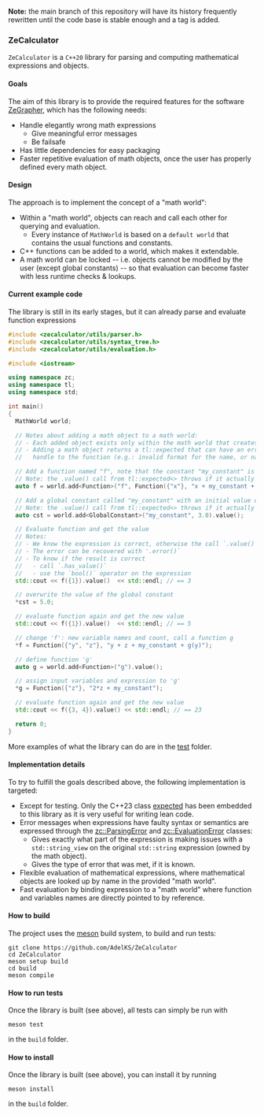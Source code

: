 **Note:** the main branch of this repository will have its history frequently rewritten until the code base is stable enough and a tag is added.

### ZeCalculator

`ZeCalculator` is a `C++20` library for parsing and computing mathematical expressions and objects.

#### Goals
The aim of this library is to provide the required features for the software [ZeGrapher](https://github.com/AdelKS/ZeGrapher), which has the following needs:
- Handle elegantly wrong math expressions
  - Give meaningful error messages
  - Be failsafe
- Has little dependencies for easy packaging
- Faster repetitive evaluation of math objects, once the user has properly defined every math object.

#### Design
The approach is to implement the concept of a "math world":
- Within a "math world", objects can reach and call each other for querying and evaluation.
  - Every instance of `MathWorld` is based on a `default world` that contains the usual functions and constants.
- C++ functions can be added to a world, which makes it extendable.
- A math world can be locked -- i.e. objects cannot be modified by the user (except global constants) -- so that evaluation can become faster with less runtime checks & lookups.

#### Current example code

The library is still in its early stages, but it can already parse and evaluate function expressions
```c++
#include <zecalculator/utils/parser.h>
#include <zecalculator/utils/syntax_tree.h>
#include <zecalculator/utils/evaluation.h>

#include <iostream>

using namespace zc;
using namespace tl;
using namespace std;

int main()
{
  MathWorld world;

  // Notes about adding a math object to a math world:
  // - Each added object exists only within the math world that creates it
  // - Adding a math object returns a tl::expected that can have an error instead of the
  //   handle to the function (e.g.: invalid format for the name, or name is already taken)

  // Add a function named "f", note that the constant "my_constant" is only defined after
  // Note: the .value() call from tl::expected<> throws if it actually hold an error
  auto f = world.add<Function>("f", Function({"x"}, "x + my_constant + cos(math::pi)")).value();

  // Add a global constant called "my_constant" with an initial value of 3.0
  // Note: the .value() call from tl::expected<> throws if it actually hold an error
  auto cst = world.add<GlobalConstant>("my_constant", 3.0).value();

  // Evaluate function and get the value
  // Notes:
  // - We know the expression is correct, otherwise the call `.value()` will throw
  // - The error can be recovered with '.error()`
  // - To know if the result is correct
  //   - call `.has_value()`
  //   - use the `bool()` operator on the expression
  std::cout << f({1}).value()  << std::endl; // == 3

  // overwrite the value of the global constant
  *cst = 5.0;

  // evaluate function again and get the new value
  std::cout << f({1}).value()  << std::endl; // == 5

  // change 'f': new variable names and count, call a function g
  *f = Function({"y", "z"}, "y + z + my_constant + g(y)");

  // define function 'g'
  auto g = world.add<Function>("g").value();

  // assign input variables and expression to 'g'
  *g = Function({"z"}, "2*z + my_constant");

  // evaluate function again and get the new value
  std::cout << f({3, 4}).value() << std::endl; // == 23

  return 0;
}
```

More examples of what the library can do are in the [test](./test/) folder.

#### Implementation details
To try to fulfill the goals described above, the following implementation is targeted:
- Except for testing. Only the C++23 class [expected](https://github.com/TartanLlama/expected) has been embedded to this library as it is very useful for writing lean code.
- Error messages when expressions have faulty syntax or semantics are expressed through the [zc::ParsingError](include/zecalculator/utils/parsing_error.h) and [zc::EvaluationError](include/zecalculator/utils/evaluation_error.h) classes:
  - Gives exactly what part of the expression is making issues with a `std::string_view` on the original `std::string` expression (owned by the math object).
  - Gives the type of error that was met, if it is known.
- Flexible evaluation of mathematical expressions, where mathematical objects are looked up by name in the provided "math world".
- Fast evaluation by binding expression to a "math world" where function and variables names are directly pointed to by reference.

#### How to build

The project uses the [meson](mesonbuild.com/) build system, to build and run tests:
```shell
git clone https://github.com/AdelKS/ZeCalculator
cd ZeCalculator
meson setup build
cd build
meson compile
```

#### How to run tests
Once the library is built (see above), all tests can simply be run with
```
meson test
```
in the `build` folder.

#### How to install
Once the library is built (see above), you can install it by running
```
meson install
```
in the `build` folder.
